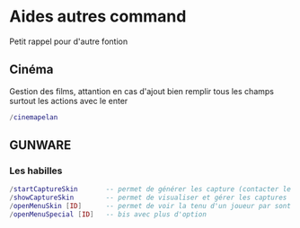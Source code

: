 # Aides autres command
Petit rappel pour d'autre fontion

## Cinéma
Gestion des films, attantion en cas d'ajout bien remplir tous les champs surtout les actions avec le enter

```lua
/cinemapelan
```

## GUNWARE

### Les habilles

```lua
/startCaptureSkin       -- permet de générer les capture (contacter le dev avant)
/showCaptureSkin        -- permet de visualiser et gérer les captures
/openMenuSkin [ID]      -- permet de voir la tenu d'un joueur par sont ID (attention vous pouvez changer la tenu du joueur)
/openMenuSpecial [ID]   -- bis avec plus d'option

```